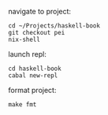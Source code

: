 navigate to project:
```
cd ~/Projects/haskell-book
git checkout pei
nix-shell
```

launch repl:
```
cd haskell-book
cabal new-repl
```

format project:
```
make fmt
```
